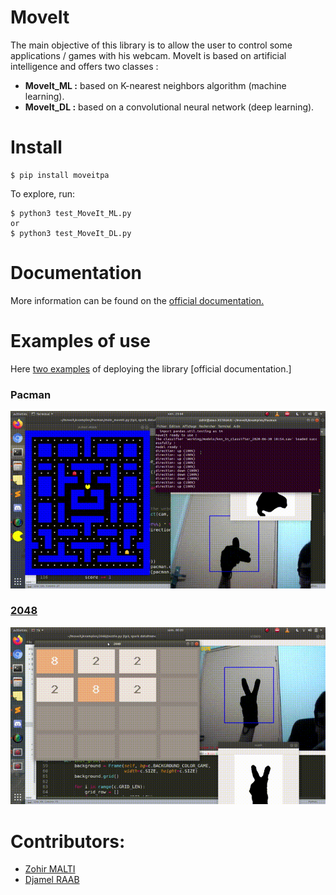 
MoveIt
===========

The main objective of this library is to allow the user to control some applications / games with his webcam.
MoveIt is based on artificial intelligence and offers two classes : 
* **MoveIt_ML :** based on K-nearest neighbors algorithm (machine learning).
* **MoveIt_DL :** based on a convolutional neural network (deep learning).

Install
===========    
    $ pip install moveitpa


To explore, run:
    
    $ python3 test_MoveIt_ML.py
    or
    $ python3 test_MoveIt_DL.py


Documentation
===========    
More information can be found on the  [official documentation.](documentation.md)

Examples of use
===========    
Here [two examples](examples/) of deploying the library  [official documentation.]
### Pacman
![Pac-Man](resources/pacman.gif)
### [2048](https://github.com/yangshun/2048-python)
![2048-game](resources/2048.gif)


Contributors:
==

- [Zohir MALTI](https://github.com/zohir-MALTI)
- [Djamel RAAB](https://github.com/DjamelRAAB)
